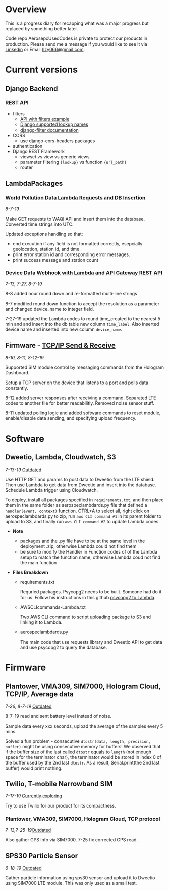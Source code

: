# Overview
This is a progress diary for recapping what was a major progress but replaced by something better later. 

Code repo AerosepcUsedCodes is private to protect our products in production. Please send me a message if you would like to see it via [Linkedin](https://www.linkedin.com/in/ziyi-huang86/) or Email hzy066@gmail.com.

# Current versions
## Django Backend
### REST API
- filters
  - [API with filters example](https://sunscrapers.com/blog/the-ultimate-tutorial-for-django-rest-framework-filtering-part-5/)
  - [Django supported lookup names](https://docs.djangoproject.com/en/2.2/ref/models/querysets/)
  - [django-filter documentation](https://django-filter.readthedocs.io/en/latest/index.html)
- CORS
  - use django-cors-headers packages
- authentication
- Django REST Framework
  - viewset vs view vs generic views
  - parameter filtering ```{lookup}``` vs function ```{url_path}```
  - router
## LambdaPackages
### [World Pollution Data Lambda Requests and DB Insertion](https://github.com/hzy86/AerospecUsedCodes/tree/master/LambdaPackages/worldPollutionLambda)
*8-7-19*

Make GET requests to WAQI API and insert them into the database. Converted time strings into UTC.

Updated exceptions handling so that:
- end execution if any field is not formatted correctly, esepcially geolocation, station id, and time.
- print error station id and corresponding error messages.
- print success message and station count


### [Device Data Webhook with Lambda and API Gateway REST API](https://github.com/hzy86/AerospecUsedCodes/tree/master/LambdaPackages/deviceWebhookLambda)
*7-13, 7-27, 8-7-19*

8-8 added hour round down and re-formatted multi-line strings

8-7 modified round down function to accept the resolution as a parameter and changed device_name to integer field.

7-27-19 updated the Lambda codes to round time_created to the nearest 5 min and and insert into the db table new column ```time_label```. Also inserted device name and inserted into new column ```device_name```.

## Firmware - [TCP/IP Send & Receive](https://github.com/hzy86/AerospecUsedCodes/tree/master/TCP-Full-Duplex-8-10)
*8-10, 8-11, 8-12-19*

Supported SIM module control by messaging commands from the Hologram Dashboard.

Setup a TCP server on the device that listens to a port and polls data constantly.

8-12 added server responses after receiving a command. Separated LTE codes to another file for better readabilitiy. Removed noise sensor stuff.

8-11 updated polling logic and added software commands to reset module, enable/disable data sending, and specifying upload frequency.



# Software

## Dweetio, Lambda, Cloudwatch, S3 
*7-13-19* [Outdated](https://github.com/hzy86/AerospecUsedCodes/tree/master/Dweetio-Lambda-Cloudwatch-S3)

Use HTTP GET and params to post data to Dweetio from the LTE shield. Then use Lambda to get data from Dweetio and insert into the database. Schedule Lambda trigger using Cloudwatch.

To deploy, install all packages specified in ```requirements.txt```, and then place them in the same folder as aerospeclambdards.py file that defined a ```handler(event, context)``` function. CTRL+A to select all, right click on aerospeclambdards.py to zip, run ```aws CLI command #1``` in its parent folder to upload to S3, and finally run ```aws CLI command #2``` to update Lambda codes.

* **Note**
  - packages and the .py file have to be at the same level in the deployment .zip, otherwise Lambda could not find them
  - be sure to modify the Handler in Function codes of of the Lambda setup to match the function name, otherwise Lambda coud not find the main function

* **Files Breakdown**
  - requirements.txt

    Requried packages. Psycopg2 needs to be built. Someone had do it for us. Follow his instructions in this github [psycopg2 to Lambda](https://github.com/jkehler/awslambda-psycopg2).
  
  - AWSCLIcommands-Lambda.txt

    Two AWS CLI command to script uploading package to S3 and linking it to Lambda.
  
  - aerospeclambdards.py

    The main code that use requests library and Dweetio API to get data and use psycopg2 to query the database.
  
  
# Firmware

## Plantower, VMA309, SIM7000, Hologram Cloud, TCP/IP, Average data
*7-26, 8-7-19* [Outdated](https://github.com/hzy86/AerospecUsedCodes/tree/master/Hologram-TCP-Sensor-Average)

8-7-19 read and sent battery level instead of noise.

Sample data every xxx seconds, upload the average of the samples every 5 mins. 

Solved a fun problem - consecutive ```dtostr(data, length, precision, buffer)``` might be using consecutive memory for buffers! We observed that if the buffer size of the last called ```dtostr``` equals to ```length``` (not enough space for the terminator char), the terminator would be stored in index 0 of the buffer used by the 2nd last ```dtostr```. As a result, Serial.print(the 2nd last buffer) would print nothing.

## Twilio, T-mobile Narrowband SIM
*7-17-19* [Currently exploring](https://github.com/hzy86/AerospecUsedCodes/tree/master/twilio-prototype)

Try to use Twilio for our product for its compactness.

### Plantower, VMA309, SIM7000, Hologram Cloud, TCP protocol
*7-13,7-25-19*[Outdated](https://github.com/hzy86/AerospecUsedCodes/tree/master/Hologram-Plantower-Noise-TCP)

Also gather GPS info via SIM7000. 7-25 fix corrected GPS read.

## SPS30 Particle Sensor
*6-18-19* [Outdated](https://github.com/hzy86/AerospecUsedCodes/tree/master/sps30-LTE)

Gather particle information using sps30 sensor and upload it to Dweetio using SIM7000 LTE module. This was only used as a small test.


